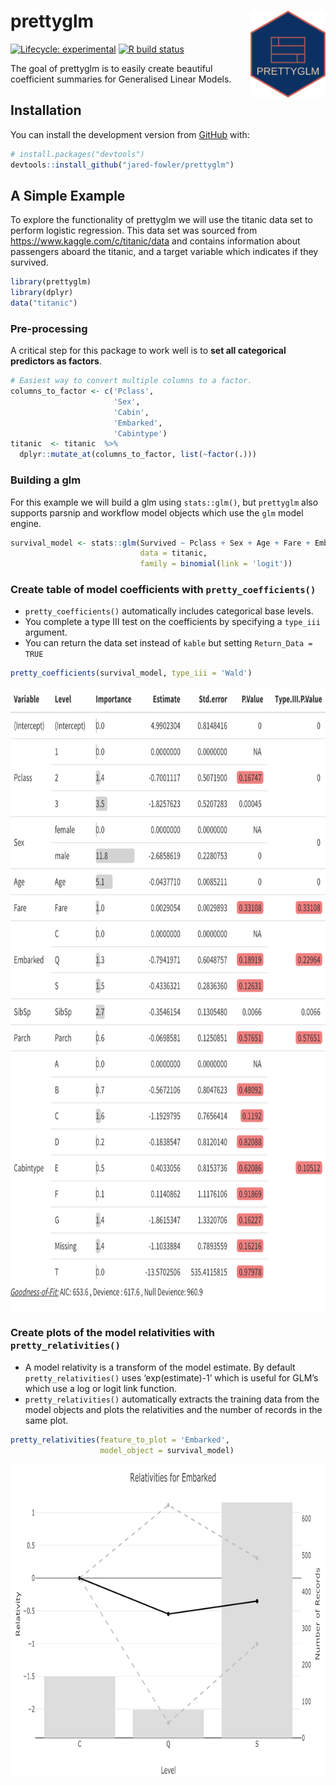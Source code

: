 
<!-- README.md is generated from README.Rmd. Please edit that file -->

# prettyglm <img src='man/figures/logo.png' align="right" height="139" />

<!-- badges: start -->

[![Lifecycle:
experimental](https://img.shields.io/badge/lifecycle-experimental-orange.svg)](https://www.tidyverse.org/lifecycle/#experimental)
[![R build
status](https://github.com/jared-fowler/prettyglm/workflows/R-CMD-check/badge.svg)](https://github.com/jared-fowler/prettyglm/actions)
<!-- badges: end -->

The goal of prettyglm is to easily create beautiful coefficient
summaries for Generalised Linear Models.

## Installation

You can install the development version from
[GitHub](https://github.com/) with:

``` r
# install.packages("devtools")
devtools::install_github("jared-fowler/prettyglm")
```

## A Simple Example

To explore the functionality of prettyglm we will use the titanic data
set to perform logistic regression. This data set was sourced from
<https://www.kaggle.com/c/titanic/data> and contains information about
passengers aboard the titanic, and a target variable which indicates if
they survived.

``` r
library(prettyglm)
library(dplyr)
data("titanic")
```

### Pre-processing

A critical step for this package to work well is to **set all
categorical predictors as factors**.

``` r
# Easiest way to convert multiple columns to a factor.
columns_to_factor <- c('Pclass',
                       'Sex',
                       'Cabin', 
                       'Embarked',
                       'Cabintype')
titanic  <- titanic  %>%
  dplyr::mutate_at(columns_to_factor, list(~factor(.)))
```

### Building a glm

For this example we will build a glm using `stats::glm()`, but
`prettyglm` also supports parsnip and workflow model objects which use
the `glm` model engine.

``` r
survival_model <- stats::glm(Survived ~ Pclass + Sex + Age + Fare + Embarked + SibSp + Parch + Cabintype, 
                             data = titanic, 
                             family = binomial(link = 'logit'))
```

### Create table of model coefficients with `pretty_coefficients()`

  - `pretty_coefficients()` automatically includes categorical base
    levels.
  - You complete a type III test on the coefficients by specifying a
    `type_iii` argument.
  - You can return the data set instead of `kable` but setting
    `Return_Data = TRUE`

<!-- end list -->

``` r
pretty_coefficients(survival_model, type_iii = 'Wald')
```

<p align="center">

<img src= './man/figures/result.png' height="1000" align="center"/>

</p>

### Create plots of the model relativities with `pretty_relativities()`

  - A model relativity is a transform of the model estimate. By default
    `pretty_relativities()` uses ‘exp(estimate)-1’ which is useful for
    GLM’s which use a log or logit link function.
  - `pretty_relativities()` automatically extracts the training data
    from the model objects and plots the relativities and the number of
    records in the same plot.

<!-- end list -->

``` r
pretty_relativities(feature_to_plot = 'Embarked',
                    model_object = survival_model)
```

<p align="center">

<img src= './man/figures/rel_plot1.png' height="500" align="center"/>

</p>
